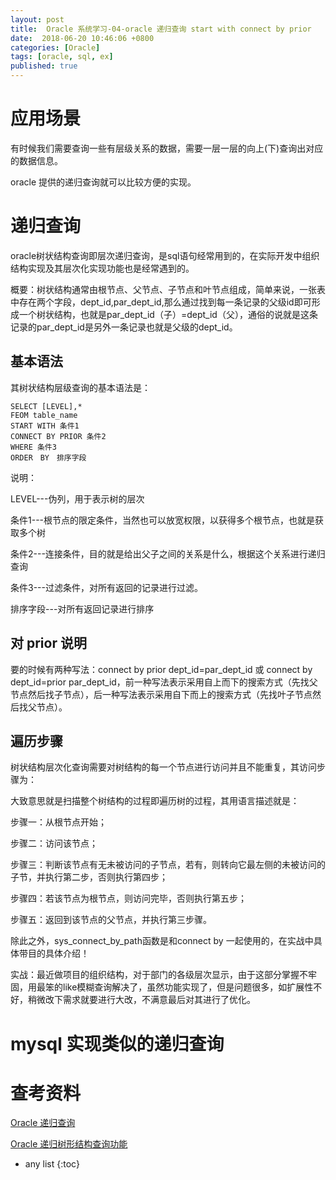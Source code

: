 ```yaml
---
layout: post
title:  Oracle 系统学习-04-oracle 递归查询 start with connect by prior
date:  2018-06-20 10:46:06 +0800
categories: [Oracle]
tags: [oracle, sql, ex]
published: true
---
```


# 应用场景

有时候我们需要查询一些有层级关系的数据，需要一层一层的向上(下)查询出对应的数据信息。

oracle 提供的递归查询就可以比较方便的实现。

# 递归查询

oracle树状结构查询即层次递归查询，是sql语句经常用到的，在实际开发中组织结构实现及其层次化实现功能也是经常遇到的。

概要：树状结构通常由根节点、父节点、子节点和叶节点组成，简单来说，一张表中存在两个字段，dept_id,par_dept_id,那么通过找到每一条记录的父级id即可形成一个树状结构，也就是par_dept_id（子）=dept_id（父），通俗的说就是这条记录的par_dept_id是另外一条记录也就是父级的dept_id。

## 基本语法

其树状结构层级查询的基本语法是：

```
SELECT [LEVEL],*
FEOM table_name
START WITH 条件1
CONNECT BY PRIOR 条件2
WHERE 条件3
ORDER　BY　排序字段
```

说明：

LEVEL---伪列，用于表示树的层次

条件1---根节点的限定条件，当然也可以放宽权限，以获得多个根节点，也就是获取多个树

条件2---连接条件，目的就是给出父子之间的关系是什么，根据这个关系进行递归查询

条件3---过滤条件，对所有返回的记录进行过滤。

排序字段---对所有返回记录进行排序

## 对 prior 说明

要的时候有两种写法：connect by prior dept_id=par_dept_id 或 connect by dept_id=prior par_dept_id，前一种写法表示采用自上而下的搜索方式（先找父节点然后找子节点），后一种写法表示采用自下而上的搜索方式（先找叶子节点然后找父节点）。

## 遍历步骤

树状结构层次化查询需要对树结构的每一个节点进行访问并且不能重复，其访问步骤为：

大致意思就是扫描整个树结构的过程即遍历树的过程，其用语言描述就是：

步骤一：从根节点开始；

步骤二：访问该节点；

步骤三：判断该节点有无未被访问的子节点，若有，则转向它最左侧的未被访问的子节，并执行第二步，否则执行第四步；

步骤四：若该节点为根节点，则访问完毕，否则执行第五步；

步骤五：返回到该节点的父节点，并执行第三步骤。

除此之外，sys_connect_by_path函数是和connect by 一起使用的，在实战中具体带目的具体介绍！

实战：最近做项目的组织结构，对于部门的各级层次显示，由于这部分掌握不牢固，用最笨的like模糊查询解决了，虽然功能实现了，但是问题很多，如扩展性不好，稍微改下需求就要进行大改，不满意最后对其进行了优化。

# mysql 实现类似的递归查询


# 查考资料

[Oracle 递归查询](https://www.cnblogs.com/Soprano/p/10659127.html)

[Oracle 递归树形结构查询功能](https://www.jb51.net/article/170486.htm)

* any list
{:toc}